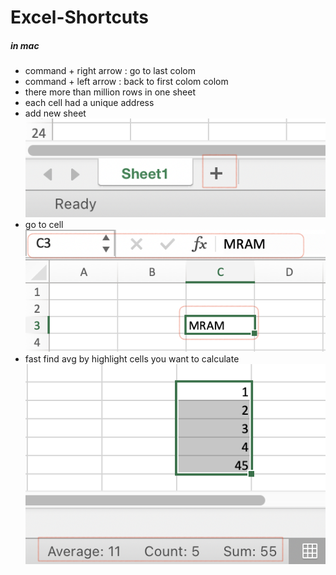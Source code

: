 # Excel-Shortcuts
##### *in mac*

* command + right arrow : go to last colom 
* command + left arrow : back to first colom colom 
* there more than million rows in one sheet 
* each cell had a unique address
* add new sheet
![](./add-new-sheet.png)
* go to cell
![](./go-to-cell.png)
* fast find avg by highlight cells you want to calculate
![](./fast-avg.png) 







